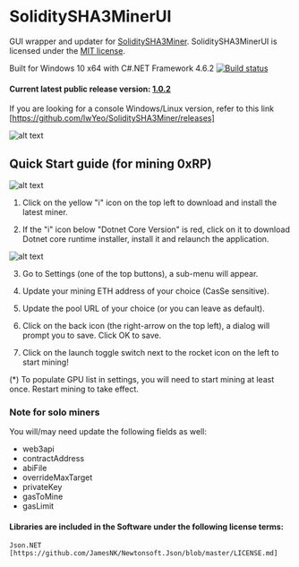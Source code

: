 # SoliditySHA3MinerUI
GUI wrapper and updater for [SoliditySHA3Miner](https://github.com/lwYeo/SoliditySHA3Miner). SoliditySHA3MinerUI is licensed under the [MIT license](LICENSE).

Built for Windows 10 x64 with C#.NET Framework 4.6.2 [![Build status](https://lwyeo.visualstudio.com/SoliditySHA3MinerUI/_apis/build/status/SoliditySHA3MinerUI-.NET%20Desktop-CI)](https://lwyeo.visualstudio.com/SoliditySHA3MinerUI/_build/latest?definitionId=1)

#### Current latest public release version: [1.0.2](https://github.com/lwYeo/SoliditySHA3MinerUI/releases/latest)
If you are looking for a console Windows/Linux version, refer to this link [https://github.com/lwYeo/SoliditySHA3Miner/releases]

![alt text](screenshots/ss3_run.png "SoliditySHA3Miner GUI")

## Quick Start guide (for mining 0xRP)
![alt text](screenshots/ss3_initial.png)

1) Click on the yellow "i" icon on the top left to download and install the latest miner.

2) If the "i" icon below "Dotnet Core Version" is red, click on it to download Dotnet core runtime installer, install it and relaunch the application.

![alt text](screenshots/ss3_settings.png)

3) Go to Settings (one of the top buttons), a sub-menu will appear.

4) Update your mining ETH address of your choice (CasSe sensitive).

5) Update the pool URL of your choice (or you can leave as default).

6) Click on the back icon (the right-arrow on the top left), a dialog will prompt you to save. Click OK to save.

7) Click on the launch toggle switch next to the rocket icon on the left to start mining!

(*) To populate GPU list in settings, you will need to start mining at least once. Restart mining to take effect.

### Note for solo miners
You will/may need update the following fields as well:
 - web3api
 - contractAddress
 - abiFile
 - overrideMaxTarget
 - privateKey
 - gasToMine
 - gasLimit

#### Libraries are included in the Software under the following license terms:

    Json.NET [https://github.com/JamesNK/Newtonsoft.Json/blob/master/LICENSE.md]
